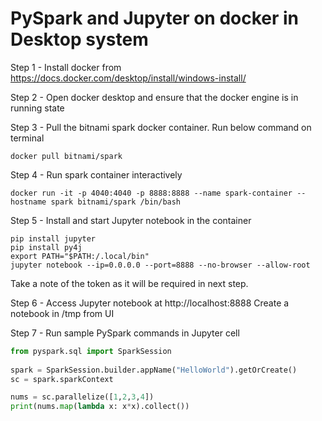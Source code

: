 # PySpark and Jupyter on docker in Desktop system

Step 1 - Install docker from https://docs.docker.com/desktop/install/windows-install/

Step 2 - Open docker desktop and ensure that the docker engine is in running state

Step 3 - Pull the bitnami spark docker container. Run below command on terminal

    docker pull bitnami/spark

Step 4 - Run spark container interactively

    docker run -it -p 4040:4040 -p 8888:8888 --name spark-container --hostname spark bitnami/spark /bin/bash

Step 5 - Install and start Jupyter notebook in the container

    pip install jupyter
    pip install py4j
    export PATH="$PATH:/.local/bin"
    jupyter notebook --ip=0.0.0.0 --port=8888 --no-browser --allow-root

Take a note of the token as it will be required in next step.

Step 6 - Access Jupyter notebook at http://localhost:8888
Create a notebook in /tmp from UI

Step 7 - Run sample PySpark commands in Jupyter cell

```python
from pyspark.sql import SparkSession
    
spark = SparkSession.builder.appName("HelloWorld").getOrCreate()
sc = spark.sparkContext

nums = sc.parallelize([1,2,3,4])
print(nums.map(lambda x: x*x).collect())
```
